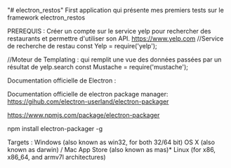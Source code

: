 "# electron_restos" 
First application qui présente mes premiers tests sur le framework electron_restos

PREREQUIS :
Créer un compte sur le service yelp pour rechercher des restaurants et permettre d'utiliser son API. 
https://www.yelp.com
//Service de recherche de restau
const Yelp = require('yelp');

//Moteur de Templating : qui remplit une vue des données passées par un résultat de yelp.search
const Mustache = require('mustache');


Documentation officielle de Electron :

Documentation officielle de electron package manager:
https://gihub.com/electron-userland/electron-packager

https://www.npmjs.com/package/electron-packager

npm install electron-packager -g


Targets :
Windows (also known as win32, for both 32/64 bit)
OS X (also known as darwin) / Mac App Store (also known as mas)*
Linux (for x86, x86_64, and armv7l architectures)



